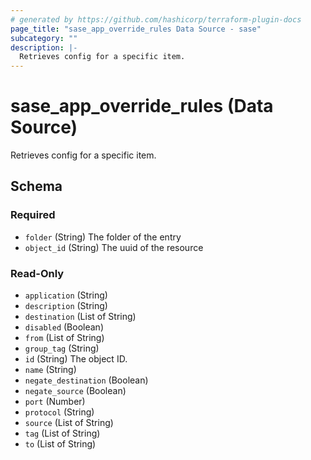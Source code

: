 ```yaml
---
# generated by https://github.com/hashicorp/terraform-plugin-docs
page_title: "sase_app_override_rules Data Source - sase"
subcategory: ""
description: |-
  Retrieves config for a specific item.
---
```


# sase_app_override_rules (Data Source)

Retrieves config for a specific item.



<!-- schema generated by tfplugindocs -->
## Schema

### Required

- `folder` (String) The folder of the entry
- `object_id` (String) The uuid of the resource

### Read-Only

- `application` (String)
- `description` (String)
- `destination` (List of String)
- `disabled` (Boolean)
- `from` (List of String)
- `group_tag` (String)
- `id` (String) The object ID.
- `name` (String)
- `negate_destination` (Boolean)
- `negate_source` (Boolean)
- `port` (Number)
- `protocol` (String)
- `source` (List of String)
- `tag` (List of String)
- `to` (List of String)



